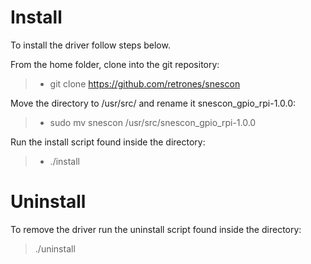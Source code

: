 # Install
To install the driver follow steps below.

From the home folder, clone into the git repository: <br/>
> - git clone https://github.com/retrones/snescon

Move the directory to /usr/src/ and rename it snescon_gpio_rpi-1.0.0: <br/>
> - sudo mv snescon /usr/src/snescon_gpio_rpi-1.0.0

Run the install script found inside the directory: <br/>
> - ./install

# Uninstall
To remove the driver run the uninstall script found inside the directory: <br/>
> ./uninstall
